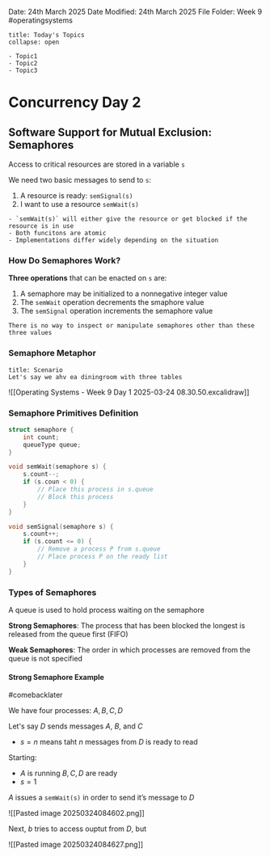Date: 24th March 2025
Date Modified: 24th March 2025
File Folder: Week 9
#operatingsystems

```ad-abstract
title: Today's Topics
collapse: open

- Topic1
- Topic2
- Topic3

```

# Concurrency Day 2

## Software Support for Mutual Exclusion: Semaphores

Access to critical resources are stored in a variable `s`

We need two basic messages to send to `s`:
1. A resource is ready: `semSignal(s)`
2. I want to use a resource `semWait(s)`

```ad-note
- `semWait(s)` will either give the resource or get blocked if the resource is in use
- Both funcitons are atomic
- Implementations differ widely depending on the situation
```

### How Do Semaphores Work?

**Three operations** that can be enacted on `s` are:
1. A semaphore may be initialized to a nonnegative integer value
2. The `semWait` operation decrements the smaphore value
3. The `semSignal` operation increments the semaphore value

```ad-note
There is no way to inspect or manipulate semaphores other than these three values
```

### Semaphore Metaphor

```ad-info
title: Scenario
Let's say we ahv ea diningroom with three tables
```

![[Operating Systems - Week 9 Day 1 2025-03-24 08.30.50.excalidraw]]

### Semaphore Primitives Definition

```c++
struct semaphore {
	int count;
	queueType queue;
}

void semWait(semaphore s) {
	s.count--;
	if (s.coun < 0) {
		// Place this process in s.queue
		// Block this process
	}
}

void semSignal(semaphore s) {
	s.count++;
	if (s.count <= 0) {
		// Remove a process P from s.queue
		// Place process P on the ready list
	}
}
```

### Types of Semaphores

A queue is used to hold process waiting on the semaphore

**Strong Semaphores**: The process that has been blocked the longest is released from the queue first (FIFO)

**Weak Semaphores**: The order in which processes are removed from the queue is not specified 

#### Strong Semaphore Example

#comebacklater 

We have four processes: $A, B, C, D$

Let's say $D$ sends messages $A$, $B$, and $C$
- $s=n$ means taht $n$ messages from $D$ is ready to read

Starting:
- $A$ is running $B, C, D$ are ready
- $s = 1$

$A$ issues a `semWait(s)` in order to send it’s message to $D$

![[Pasted image 20250324084602.png]]

Next, $b$ tries to access ouptut from $D$, but 

![[Pasted image 20250324084627.png]]

